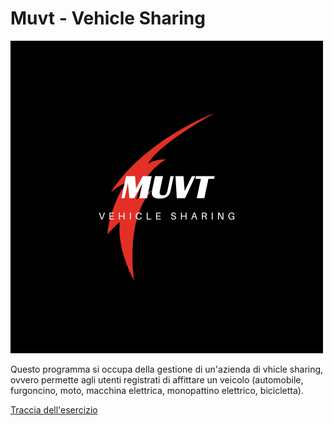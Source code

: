 # Muvt - Vehicle Sharing
![logo della compagnia](./files/muvt_logo.png)

Questo programma si occupa della gestione di un'azienda di vhicle sharing, ovvero permette agli utenti registrati di affittare un veicolo (automobile, furgoncino, moto, macchina elettrica, monopattino elettrico, bicicletta).

[Traccia dell'esercizio](TRACCIA.md)
